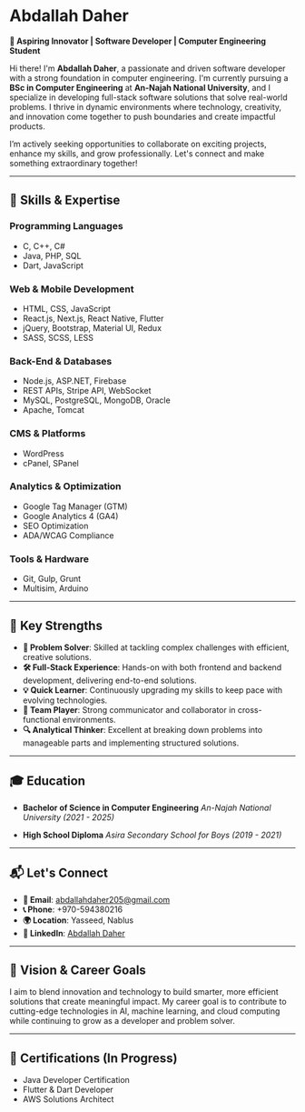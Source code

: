 # Abdallah Daher

**🚀 Aspiring Innovator | Software Developer | Computer Engineering Student**

Hi there! I'm **Abdallah Daher**, a passionate and driven software developer with a strong foundation in computer engineering. I'm currently pursuing a **BSc in Computer Engineering** at **An-Najah National University**, and I specialize in developing full-stack software solutions that solve real-world problems. I thrive in dynamic environments where technology, creativity, and innovation come together to push boundaries and create impactful products.

I’m actively seeking opportunities to collaborate on exciting projects, enhance my skills, and grow professionally. Let's connect and make something extraordinary together!

---

## **🔧 Skills & Expertise**

### **Programming Languages**

* C, C++, C#
* Java, PHP, SQL
* Dart, JavaScript

### **Web & Mobile Development**

* HTML, CSS, JavaScript
* React.js, Next.js, React Native, Flutter
* jQuery, Bootstrap, Material UI, Redux
* SASS, SCSS, LESS

### **Back-End & Databases**

* Node.js, ASP.NET, Firebase
* REST APIs, Stripe API, WebSocket
* MySQL, PostgreSQL, MongoDB, Oracle
* Apache, Tomcat

### **CMS & Platforms**

* WordPress
* cPanel, SPanel

### **Analytics & Optimization**

* Google Tag Manager (GTM)
* Google Analytics 4 (GA4)
* SEO Optimization
* ADA/WCAG Compliance

### **Tools & Hardware**

* Git, Gulp, Grunt
* Multisim, Arduino

---

## **🌟 Key Strengths**

* **🚀 Problem Solver**: Skilled at tackling complex challenges with efficient, creative solutions.
* **🛠️ Full-Stack Experience**: Hands-on with both frontend and backend development, delivering end-to-end solutions.
* **💡 Quick Learner**: Continuously upgrading my skills to keep pace with evolving technologies.
* **🤝 Team Player**: Strong communicator and collaborator in cross-functional environments.
* **🔍 Analytical Thinker**: Excellent at breaking down problems into manageable parts and implementing structured solutions.

---

## **🎓 Education**

* **Bachelor of Science in Computer Engineering**
  *An-Najah National University (2021 - 2025)*

* **High School Diploma**
  *Asira Secondary School for Boys (2019 - 2021)*

---


## **📬 Let's Connect**

* **📧 Email**: [abdallahdaher205@gmail.com](mailto:abdallahdaher205@gmail.com)
* **📞 Phone**: +970-594380216
* **🌍 Location**: Yasseed, Nablus
* **💼 LinkedIn**: [Abdallah Daher](https://www.linkedin.com/in/abdallah-daher-b720aa33b/)

---

## **🚀 Vision & Career Goals**

I aim to blend innovation and technology to build smarter, more efficient solutions that create meaningful impact. My career goal is to contribute to cutting-edge technologies in AI, machine learning, and cloud computing while continuing to grow as a developer and problem solver.

---

## **📝 Certifications (In Progress)**

* Java Developer Certification
* Flutter & Dart Developer
* AWS Solutions Architect
